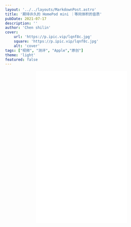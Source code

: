 ```yaml
---
layout: '../../layouts/MarkdownPost.astro'
title: '期待许久的 HomePod mini ｜等同体积的音质'
pubDate: 2021-07-17
description: ''
author: 'Chen shilin'
cover:
    url: 'https://p.ipic.vip/lqnf8c.jpg'
    square: 'https://p.ipic.vip/lqnf8c.jpg'
    alt: 'cover'
tags: ["视频", "测评", "Apple","原创"]
theme: 'light'
featured: false
---
```


<div align="center">
  <iframe src="//player.bilibili.com/player.html?aid=761639227&bvid=BV1264y147xw&cid=371243770&p=1" scrolling="no" border="0" height="500" frameborder="no" framespacing="0" allowfullscreen="true"> </iframe>
</div>
